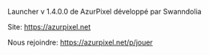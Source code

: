 Launcher v 1.4.0.0 de AzurPixel développé par Swanndolia

Site:
https://azurpixel.net

Nous rejoindre:
https://azurpixel.net/p/jouer
